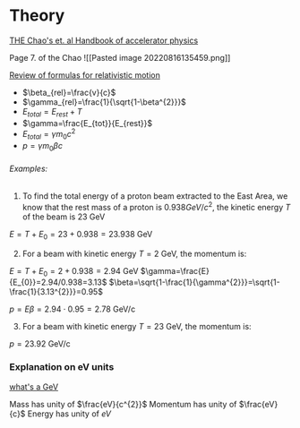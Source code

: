 # Theory

[THE Chao's et. al Handbook of accelerator physics](https://cernbox.cern.ch/index.php/s/OpUxzONY4hCQEHB)

Page 7. of the Chao
![[Pasted image 20220816135459.png]]

[Review of formulas for relativistic motion](https://uspas.fnal.gov/materials/12MSU/rellect.pdf)
-   $\beta_{rel}=\frac{v}{c}$
-   $\gamma_{rel}=\frac{1}{\sqrt{1-\beta^{2}}}$
-   $E_{total}=E_{rest}+T$
-   $\gamma=\frac{E_{tot}}{E_{rest}}$
-   $E_{total}=\gamma m_{0}c^{2}$
-   $p=\gamma m_{0} \beta c$

###### Examples:
1) To find the total energy of a proton beam extracted to the East Area, we know that the rest mass of a proton is $0.938 GeV/c^{2}$, the kinetic energy $T$ of the beam is $23 \text{ GeV}$

$E = T + E_{0} = 23 + 0.938 = 23.938 \text{ GeV}$


2) For a beam with kinetic energy $T = 2 \text{ GeV}$, the momentum is:

$E=T+E_{0}=2+0.938 = 2.94 \text{ GeV}$
$\gamma=\frac{E}{E_{0}}=2.94/0.938=3.13$
$\beta=\sqrt{1-\frac{1}{\gamma^{2}}}=\sqrt{1-\frac{1}{3.13^{2}}}=0.95$

$p=E \beta =2.94\cdot0.95=2.78 \text{ GeV/c}$

3) For a beam with kinetic energy $T = 23 \text{ GeV}$, the momentum is:

$p=23.92 \text{ GeV/c}$

### Explanation on eV units
[what's a GeV](https://quarknet.fnal.gov/toolkits/ati/whatgevs.html)

Mass has unity of $\frac{eV}{c^{2}}$
Momentum has unity of $\frac{eV}{c}$
Energy has unity of $eV$